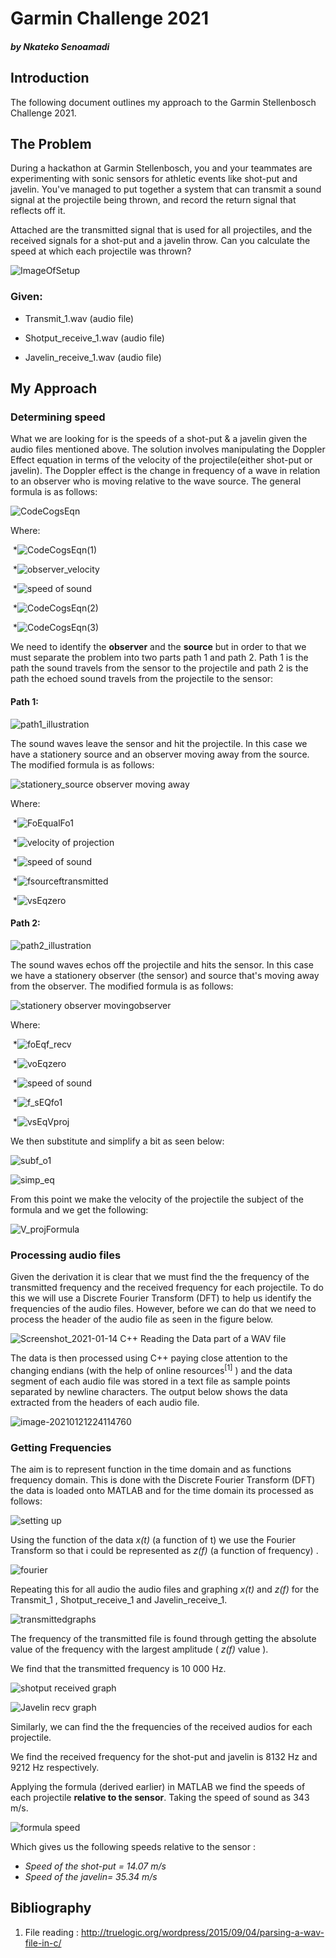 # Garmin Challenge 2021
##### _by Nkateko Senoamadi_

## Introduction

The following document outlines my approach to the Garmin Stellenbosch Challenge 2021.

## The Problem

During a hackathon at Garmin Stellenbosch, you and your teammates are experimenting with sonic sensors for
athletic events like shot-put and javelin. You've managed to put together a system that can transmit a
sound signal at the projectile being thrown, and record the return signal that reflects off it.

Attached are the transmitted signal that is used for all projectiles, and the received signals for a shot-put
and a javelin throw. Can you calculate the speed at which each projectile was thrown?


![ImageOfSetup](./figures/ImageOfSetup.png)

### Given:

* Transmit_1.wav (audio file)

* Shotput_receive_1.wav (audio file)
* Javelin_receive_1.wav (audio file)



## My Approach 
### Determining speed

What we are looking for is the speeds of a shot-put & a javelin given the audio files mentioned above. The solution involves manipulating the Doppler Effect equation in terms of the velocity of the projectile(either shot-put or javelin). The Doppler effect is the change in frequency of a wave in relation to an observer who is moving relative to the wave source.  The general formula is as follows:



![CodeCogsEqn](./figures/doppler_standard_equation.gif)

Where:

​	*![CodeCogsEqn(1)](./figures/CodeCogsEqn.png)

​	*![observer_velocity](./figures/observer_velocity.png)

​	*![speed of sound](./figures/speedofsound.png)

​	*![CodeCogsEqn(2)](./figures/CodeCogsEqn(2).png)

​	*![CodeCogsEqn(3)](./figures/CodeCogsEqn(3).png)
​	

We need to identify the **observer** and the __source__ but in order to that we must separate the problem into two parts path 1 and path 2. Path 1 is the path the sound travels from the sensor to the projectile and path 2 is the path the echoed sound travels from the projectile to the sensor:

#### Path 1:

![path1_illustration](./figures/path1_illustration.png)

The sound waves leave the sensor and hit the projectile. In this case we have a stationery source and an observer moving away from the source. The modified formula is as follows:

![stationery_source observer moving away](./figures/stationery_sourceobservermovingaway.png)

Where:

​	*![FoEqualFo1](./figures/FoEqualFo1.png) 

​	*![velocity of projection](./figures/velocityofprojection.png)

​	*![speed of sound](./figures/speedofsound.png)

​	*![fsourceftransmitted](./figures/fsourceftransmitted.png)

​	*![vsEqzero](./figures/vsEqzero.png)

#### Path 2:

![path2_illustration](./figures/echoed_path.png)

The sound waves echos off the projectile and hits the sensor. In this case we have a stationery observer (the sensor) and source that's moving away from the observer. The modified formula is as follows:

![stationery observer movingobserver](./figures/stationeryobservermovingobserver.png)


Where:

​	*![foEqf_recv](./figures/foEqf_recv.png)

​	*![voEqzero](./figures/voEqzero.png)

​	*![speed of sound](./figures/speedofsound.png)

​	*![f_sEQfo1](./figures/f_sEQfo1.png)

​	*![vsEqVproj](./figures/vsEqVproj.png)



We then substitute and simplify a bit as seen below:

![subf_o1](./figures/subf_o1.gif)

![simp_eq](./figures/simp_eq.gif)

From this point we make the velocity of the projectile the subject of the formula and we get the following:

![V_projFormula](./figures/V_projFormula.gif)

### Processing audio files

Given the derivation it is clear that we must find the the frequency of the transmitted frequency and the received frequency for each projectile. To do this we will use a Discrete Fourier Transform (DFT)  to help us identify the frequencies of the audio files. However, before we can do that we need to process the header of the audio file as seen in the figure below. 

![Screenshot_2021-01-14 C++ Reading the Data part of a WAV file](./figures/Screenshot_2021-01-14C++ReadingtheDatapartofaWAVfile.png)

The data is then processed using C++ paying close attention to the changing endians  (with the help of online resources<sup>[1]</sup> ) and  the data segment of each audio file was stored in a  text file as sample points  separated by newline characters. The output below shows the data extracted from the headers of each audio file.

![image-20210121224114760](./figures/image-20210121224114760.png)

### Getting Frequencies 

The aim is to represent function in the time domain and as functions frequency domain. This is done with the Discrete Fourier Transform (DFT) the data is loaded onto MATLAB and  for the time domain its processed as follows:



![setting up](./figures/settingup.png)

Using the function of the data _x(t)_ (a function of t) we use the Fourier Transform so that i could be represented as _z(f)_ (a function of frequency) .

![fourier](./figures/fourier.png)

Repeating this for all audio the audio files and graphing  _x(t)_  and  _z(f)_  for the Transmit_1 , Shotput_receive_1 and Javelin_receive_1.  

![transmittedgraphs](./figures/transmittedgraphs.png)

The frequency of the transmitted file is found through getting the absolute value of the frequency  with the largest amplitude ( *z(f)* value ).  

We find that the transmitted frequency is 10 000 Hz.

![shotput received graph](./figures/shotput_received_graph.png)

![Javelin recv graph](./figures/Javelin_recv_graph.png)

Similarly, we can find the the frequencies of the received audios for each projectile.

We find the received frequency for the shot-put and javelin is 8132 Hz and 9212 Hz respectively.

Applying the formula (derived earlier) in MATLAB we find the speeds of each projectile **relative to the sensor**. Taking the speed of sound as 343 m/s.

![formula speed](./figures/formulaspeed.png)

Which gives us the following speeds relative to the sensor :

* _Speed of the shot-put = 14.07 m/s_
* _Speed of the javelin= 35.34 m/s_




## Bibliography

1. File reading : http://truelogic.org/wordpress/2015/09/04/parsing-a-wav-file-in-c/

 